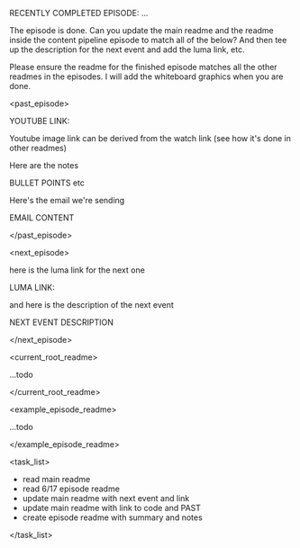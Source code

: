 RECENTLY COMPLETED EPISODE: ...

The episode is done. Can you update the main readme and the readme inside the content pipeline episode to match all of the below? And then tee up the description for the next event and add the luma link, etc.

Please ensure the readme for the finished episode matches all the other readmes in the episodes. I will add the whiteboard graphics when you are done.

<past_episode>

YOUTUBE LINK:

Youtube image link can be derived from the watch link (see how it's done in other readmes)


Here are the notes

BULLET POINTS etc

Here's the email we're sending

EMAIL CONTENT

</past_episode>

<next_episode>

here is the luma link for the next one

LUMA LINK:

and here is the description of the next event

NEXT EVENT DESCRIPTION

</next_episode>

<current_root_readme>

...todo

</current_root_readme>

<example_episode_readme>

...todo

</example_episode_readme>

<task_list>

- read main readme
- read 6/17 episode readme
- update main readme with next event and link
- update main readme with link to code and PAST
- create episode readme with summary and notes

</task_list>
